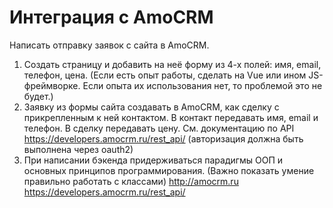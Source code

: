 # Интеграция с AmoCRM
Написать отправку заявок с сайта в AmoCRM.
1. Создать страницу и добавить на неё форму из 4-х полей: имя, email, телефон, цена. (Если есть опыт работы, сделать на Vue или ином JS-фреймворке. Если опыта их использования нет, то проблемой это не будет.)
2. Заявку из формы сайта создавать в AmoCRM, как сделку с прикрепленным к ней контактом. В контакт передавать имя, email и телефон. В сделку передавать цену. См. документацию по API https://developers.amocrm.ru/rest_api/ (авторизация должна быть выполнена через oauth2)
3. При написании бэкенда придерживаться парадигмы ООП и основных принципов программирования. (Важно показать умение правильно работать с классами)
http://amocrm.ru
https://developers.amocrm.ru/rest_api/



